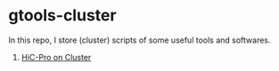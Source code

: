 # gtools-cluster
In this repo, I store (cluster) scripts of some useful tools and softwares.

1. [HiC-Pro on Cluster](HiC-Pro%20on%20SLURM/README.md)
